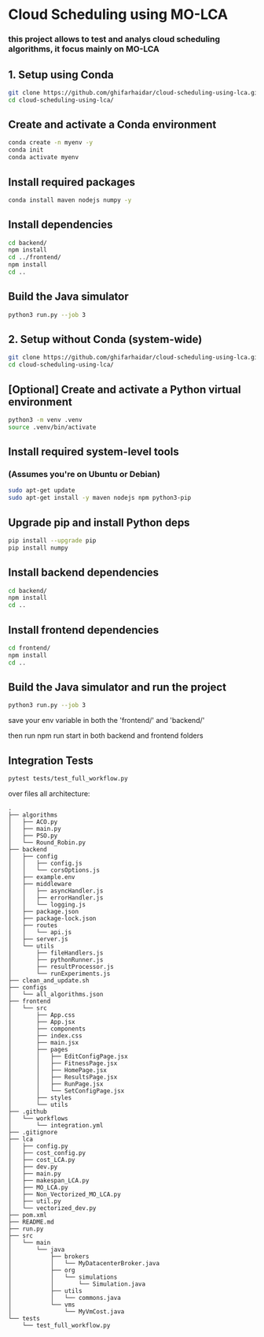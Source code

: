 # Cloud Scheduling using MO-LCA

### this project allows to test and analys cloud scheduling algorithms, it focus mainly on MO-LCA

## 1. Setup using Conda

```bash
git clone https://github.com/ghifarhaidar/cloud-scheduling-using-lca.git
cd cloud-scheduling-using-lca/
```

## Create and activate a Conda environment

```bash
conda create -n myenv -y
conda init
conda activate myenv
```

## Install required packages

```bash
conda install maven nodejs numpy -y
```

## Install dependencies

```bash
cd backend/
npm install
cd ../frontend/
npm install
cd ..
```

## Build the Java simulator

```bash
python3 run.py --job 3
```

## 2. Setup without Conda (system-wide)

```bash
git clone https://github.com/ghifarhaidar/cloud-scheduling-using-lca.git
cd cloud-scheduling-using-lca/
```

## [Optional] Create and activate a Python virtual environment

```bash
python3 -m venv .venv
source .venv/bin/activate
```

## Install required system-level tools

### (Assumes you're on Ubuntu or Debian)

```bash
sudo apt-get update
sudo apt-get install -y maven nodejs npm python3-pip
```

## Upgrade pip and install Python deps

```bash
pip install --upgrade pip
pip install numpy
```

## Install backend dependencies

```bash
cd backend/
npm install
cd ..
```

## Install frontend dependencies

```bash
cd frontend/
npm install
cd ..
```

## Build the Java simulator and run the project

```bash
python3 run.py --job 3
```

save your env variable in both the 'frontend/' and 'backend/'

then run npm run start in both backend and frontend folders

## Integration Tests

```bash
pytest tests/test_full_workflow.py
```

over files all architecture:

```
.
├── algorithms
│   ├── ACO.py
│   ├── main.py
│   ├── PSO.py
│   └── Round_Robin.py
├── backend
│   ├── config
│   │   ├── config.js
│   │   └── corsOptions.js
│   ├── example.env
│   ├── middleware
│   │   ├── asyncHandler.js
│   │   ├── errorHandler.js
│   │   └── logging.js
│   ├── package.json
│   ├── package-lock.json
│   ├── routes
│   │   └── api.js
│   ├── server.js
│   └── utils
│       ├── fileHandlers.js
│       ├── pythonRunner.js
│       ├── resultProcessor.js
│       └── runExperiments.js
├── clean_and_update.sh
├── configs
│   └── all_algorithms.json
├── frontend
│   └── src
│       ├── App.css
│       ├── App.jsx
│       ├── components
│       ├── index.css
│       ├── main.jsx
│       ├── pages
│       │   ├── EditConfigPage.jsx
│       │   ├── FitnessPage.jsx
│       │   ├── HomePage.jsx
│       │   ├── ResultsPage.jsx
│       │   ├── RunPage.jsx
│       │   └── SetConfigPage.jsx
│       ├── styles
│       └── utils
├── .github
│   └── workflows
│       └── integration.yml
├── .gitignore
├── lca
│   ├── config.py
│   ├── cost_config.py
│   ├── cost_LCA.py
│   ├── dev.py
│   ├── main.py
│   ├── makespan_LCA.py
│   ├── MO_LCA.py
│   ├── Non_Vectorized_MO_LCA.py
│   ├── util.py
│   └── vectorized_dev.py
├── pom.xml
├── README.md
├── run.py
├── src
│   └── main
│       └── java
│           ├── brokers
│           │   └── MyDatacenterBroker.java
│           ├── org
│           │   └── simulations
│           │       └── Simulation.java
│           ├── utils
│           │   └── commons.java
│           └── vms
│               └── MyVmCost.java
└── tests
    └── test_full_workflow.py
```